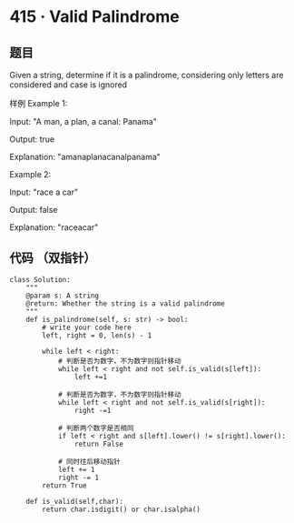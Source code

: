 # 415 · Valid Palindrome

## 题目

Given a string, determine if it is a palindrome, considering only letters are considered and case is ignored

样例
Example 1:

Input: "A man, a plan, a canal: Panama"

Output: true
	
Explanation: "amanaplanacanalpanama"
	
Example 2:

Input: "race a car"

Output: false

Explanation: "raceacar"


## 代码 （双指针）

	class Solution:
	    """
	    @param s: A string
	    @return: Whether the string is a valid palindrome
	    """
	    def is_palindrome(self, s: str) -> bool:
	        # write your code here
	        left, right = 0, len(s) - 1
	
	        while left < right:
	            # 判断是否为数字，不为数字则指针移动
	            while left < right and not self.is_valid(s[left]):
	                left +=1
	
	            # 判断是否为数字，不为数字则指针移动
	            while left < right and not self.is_valid(s[right]):
	                right -=1
	
	            # 判断两个数字是否相同
	            if left < right and s[left].lower() != s[right].lower():
	                return False
	
	            # 同时往后移动指针
	            left += 1
	            right -= 1
	        return True
	
	    def is_valid(self,char):
	        return char.isdigit() or char.isalpha()